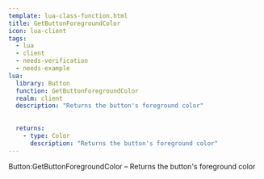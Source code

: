 ```yaml
---
template: lua-class-function.html
title: GetButtonForegroundColor
icon: lua-client
tags:
  - lua
  - client
  - needs-verification
  - needs-example
lua:
  library: Button
  function: GetButtonForegroundColor
  realm: client
  description: "Returns the button's foreground color"
  
  
  returns:
    - type: Color
      description: "Returns the button's foreground color"
---
```


<div class="lua__search__keywords">
Button:GetButtonForegroundColor &#x2013; Returns the button's foreground color
</div>
